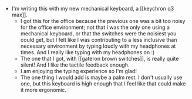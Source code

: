 - I'm writing this with my new mechanical keyboard, a [[keychron q3 max]].
    - I got this for the office because the previous one was a bit too noisy for the office environment; not that I was the only one using a mechanical keyboard, or that the switches were the noisiest you could get, but I felt like I was contributing to a less inclusive than necessary environment by typing loudly with my headphones at times. And I really like typing with my headphones on :)
    - The one that I got, with [[gateron brown switches]], is really quite silent! And I like the tactile feedback enough.
    - I am enjoying the typing experience so I'm glad!
    - The one thing I would add is maybe a palm rest. I don't usually use one, but this keyboard is high enough that I feel like that could make it more ergonomic.
